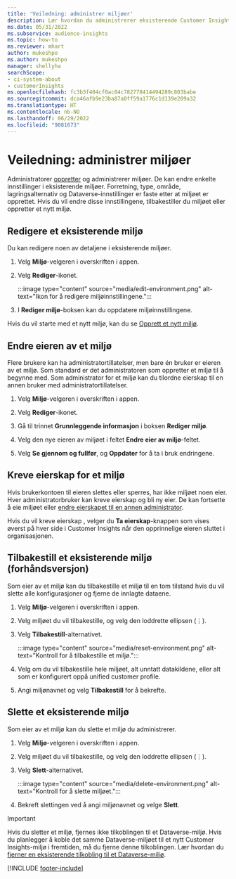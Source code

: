 ```yaml
---
title: 'Veiledning: administrer miljøer'
description: Lær hvordan du administrerer eksisterende Customer Insights-miljøer som administrator.
ms.date: 05/31/2022
ms.subservice: audience-insights
ms.topic: how-to
ms.reviewer: mhart
author: mukeshpo
ms.author: mukeshpo
manager: shellyha
searchScope:
- ci-system-about
- customerInsights
ms.openlocfilehash: fc3b3f404cf0ac84c782778414494289c803babe
ms.sourcegitcommit: dca46afb9e23ba87a0ff59a1776c1d139e209a32
ms.translationtype: HT
ms.contentlocale: nb-NO
ms.lasthandoff: 06/29/2022
ms.locfileid: "9081673"
---
```

# <a name="how-to-manage-environments"></a>Veiledning: administrer miljøer

Administratorer [oppretter](create-environment.md) og administrerer miljøer. De kan endre enkelte innstillinger i eksisterende miljøer. Forretning, type, område, lagringsalternativ og Dataverse-innstillinger er faste etter at miljøet er opprettet. Hvis du vil endre disse innstillingene, tilbakestiller du miljøet eller oppretter et nytt miljø.

## <a name="edit-an-existing-environment"></a>Redigere et eksisterende miljø

Du kan redigere noen av detaljene i eksisterende miljøer.

1. Velg **Miljø**-velgeren i overskriften i appen.

1. Velg **Rediger**-ikonet.

   :::image type="content" source="media/edit-environment.png" alt-text="Ikon for å redigere miljøinnstillingene.":::

1. I **Rediger miljø**-boksen kan du oppdatere miljøinnstillingene.

Hvis du vil starte med et nytt miljø, kan du se [Opprett et nytt miljø](create-environment.md).

## <a name="change-the-owner-of-an-environment"></a>Endre eieren av et miljø

Flere brukere kan ha administratortillatelser, men bare én bruker er eieren av et miljø. Som standard er det administratoren som oppretter et miljø til å begynne med. Som administrator for et miljø kan du tilordne eierskap til en annen bruker med administratortillatelser.

1. Velg **Miljø**-velgeren i overskriften i appen.

1. Velg **Rediger**-ikonet.

1. Gå til trinnet **Grunnleggende informasjon** i boksen **Rediger miljø**.

1. Velg den nye eieren av miljøet i feltet **Endre eier av miljø**-feltet.  

1. Velg **Se gjennom og fullfør**, og **Oppdater** for å ta i bruk endringene.

## <a name="claim-ownership-of-an-environment"></a>Kreve eierskap for et miljø

Hvis brukerkontoen til eieren slettes eller sperres, har ikke miljøet noen eier. Hver administratorbruker kan kreve eierskap og bli ny eier. De kan fortsette å eie miljøet eller [endre eierskapet til en annen administrator](#change-the-owner-of-an-environment).

Hvis du vil kreve eierskap , velger du **Ta eierskap**-knappen som vises øverst på hver side i Customer Insights når den opprinnelige eieren sluttet i organisasjonen.

## <a name="reset-an-existing-environment-preview"></a>Tilbakestill et eksisterende miljø (forhåndsversjon)

Som eier av et miljø kan du tilbakestille et miljø til en tom tilstand hvis du vil slette alle konfigurasjoner og fjerne de innlagte dataene.

1. Velg **Miljø**-velgeren i overskriften i appen.

1. Velg miljøet du vil tilbakestille, og velg den loddrette ellipsen (&vellip;).

1. Velg **Tilbakestill**-alternativet.

   :::image type="content" source="media/reset-environment.png" alt-text="Kontroll for å tilbakestille et miljø.":::

1. Velg om du vil tilbakestille hele miljøet, alt unntatt datakildene, eller alt som er konfigurert oppå unified customer profile.

1. Angi miljønavnet og velg **Tilbakestill** for å bekrefte.

## <a name="delete-an-existing-environment"></a>Slette et eksisterende miljø

Som eier av et miljø kan du slette et miljø du administrerer.

1. Velg **Miljø**-velgeren i overskriften i appen.

1. Velg miljøet du vil tilbakestille, og velg den loddrette ellipsen (&vellip;). 

1. Velg **Slett**-alternativet.

   :::image type="content" source="media/delete-environment.png" alt-text="Kontroll for å slette miljøet.":::

1. Bekreft slettingen ved å angi miljønavnet og velge **Slett**.

> [!IMPORTANT]
> Hvis du sletter et miljø, fjernes ikke tilkoblingen til et Dataverse-miljø. Hvis du planlegger å koble det samme Dataverse-miljøet til et nytt Customer Insights-miljø i fremtiden, må du fjerne denne tilkoblingen. Lær hvordan du [fjerner en eksisterende tilkobling til et Dataverse-miljø](customer-insights-dataverse.md#remove-an-existing-connection-to-a-dataverse-environment).

[!INCLUDE [footer-include](includes/footer-banner.md)]
